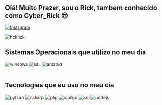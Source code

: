 
## Olá! Muito Prazer, sou o Rick, tambem conhecido como Cyber_Rick 😎
[![Instagram](https://img.shields.io/badge/Instagram-E4405F?style=for-the-badge&logo=instagram&logoColor=white)](https://instagram.com/hck_rick)


![hckrick](https://github-readme-stats.vercel.app/api?username=hckrick&show_icons=true&theme=dracula&count_private=true)


## Sistemas Operacionais que utilizo no meu dia

<div style="display: inline_block">
  <img align="center" alt="windows" src="https://img.shields.io/badge/Windows-0078D6?style=for-the-badge&logo=windows&logoColor=white" />
  <img align="center" alt="kali" src="https://img.shields.io/badge/Kali_Linux-557C94?style=for-the-badge&logo=kali-linux&logoColor=white" />
  <img align="center" alt="android" src="https://img.shields.io/badge/Android-3DDC84?style=for-the-badge&logo=android&logoColor=white" />
</div><br/>

## Tecnologias que eu uso no meu dia

<div style="display: inline_block">
 <img align="center" alt="python" src="https://img.shields.io/badge/Python-3776AB?style=for-the-badge&logo=python&logoColor=white" />
 <img align="center" alt="csharp" src="https://img.shields.io/badge/C%23-239120?style=for-the-badge&logo=c-sharp&logoColor=white" />
 <img align="center" alt="php" src="https://img.shields.io/badge/PHP-777BB4?style=for-the-badge&logo=php&logoColor=white" />
 <img align="center" alt="django" src="https://img.shields.io/badge/Django-092E20?style=for-the-badge&logo=django&logoColor=white" />
 <img align="center" alt="sql" src="https://img.shields.io/badge/PostgreSQL-316192?style=for-the-badge&logo=postgresql&logoColor=white" />
 <img align="center" alt="nodejs" src="https://img.shields.io/badge/Node.js-43853D?style=for-the-badge&logo=node.js&logoColor=white" />
</div><br/>
